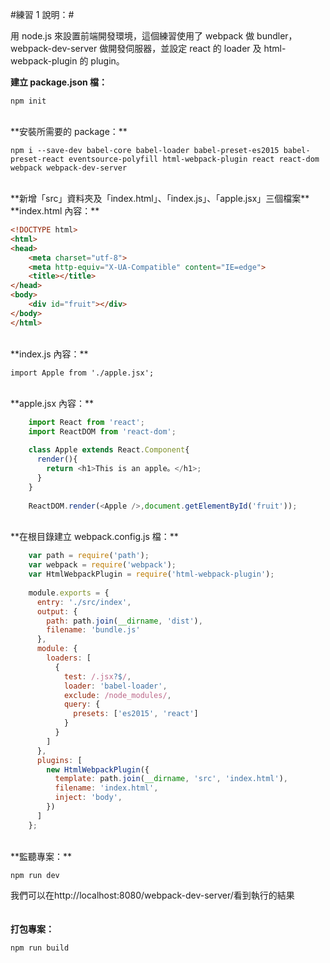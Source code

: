 #練習 1 說明：#

用 node.js 來設置前端開發環境，這個練習使用了 webpack 做 bundler，webpack-dev-server 做開發伺服器，並設定 react 的 loader 及 html-webpack-plugin 的 plugin。<br>

**建立 package.json 檔：**

    npm init
<br>
**安裝所需要的 package：**

    npm i --save-dev babel-core babel-loader babel-preset-es2015 babel-preset-react eventsource-polyfill html-webpack-plugin react react-dom webpack webpack-dev-server
<br>
**新增「src」資料夾及「index.html」、「index.js」、「apple.jsx」三個檔案**
<br>
**index.html 內容：**

~~~html
<!DOCTYPE html>
<html>
<head>
    <meta charset="utf-8">
    <meta http-equiv="X-UA-Compatible" content="IE=edge">
    <title></title>
</head>
<body>
    <div id="fruit"></div>
</body>
</html>
~~~
<br>
**index.js 內容：**

    import Apple from './apple.jsx';
<br>
**apple.jsx 內容：**

~~~javascript
    import React from 'react';
    import ReactDOM from 'react-dom';
    
    class Apple extends React.Component{
      render(){
        return <h1>This is an apple。</h1>;
      }
    }
    
    ReactDOM.render(<Apple />,document.getElementById('fruit'));
~~~
<br>
**在根目錄建立 webpack.config.js 檔：**

~~~javascript
    var path = require('path');
    var webpack = require('webpack');
    var HtmlWebpackPlugin = require('html-webpack-plugin');
    
    module.exports = {
      entry: './src/index',
      output: {
        path: path.join(__dirname, 'dist'),
        filename: 'bundle.js'
      },
      module: {
        loaders: [
          {
            test: /.jsx?$/,
            loader: 'babel-loader',
            exclude: /node_modules/,
            query: {
              presets: ['es2015', 'react']
            }
          }
        ]
      },
      plugins: [
        new HtmlWebpackPlugin({
          template: path.join(__dirname, 'src', 'index.html'),
          filename: 'index.html',
          inject: 'body',
        })
      ]
    };
~~~
<br>
**監聽專案：**

    npm run dev

我們可以在http://localhost:8080/webpack-dev-server/看到執行的結果
<br><br><br>
**打包專案：**

    npm run build


